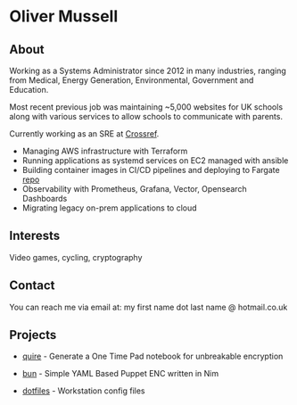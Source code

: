 # Oliver Mussell

## About

Working as a Systems Administrator since 2012 in many industries, ranging from Medical, Energy Generation, Environmental, Government and Education.

Most recent previous job was maintaining ~5,000 websites for UK schools along with various services to allow schools to communicate with parents.

Currently working as an SRE at [Crossref](https://www.crossref.org).

- Managing AWS infrastructure with Terraform
- Running applications as systemd services on EC2 managed with ansible
- Building container images in CI/CD pipelines and deploying to Fargate [repo](https://gitlab.com/crossref/infrastructure/cicada)
- Observability with Prometheus, Grafana, Vector, Opensearch Dashboards
- Migrating legacy on-prem applications to cloud

## Interests

Video games, cycling, cryptography

## Contact

You can reach me via email at:
my first name dot last name @ hotmail.co.uk

## Projects

- [quire](https://github.com/omussell/quire) - Generate a One Time Pad notebook for unbreakable encryption

- [bun](https://github.com/omussell/bun.nim) - Simple YAML Based Puppet ENC written in Nim

- [dotfiles](https://github.com/omussell/dotfiles) - Workstation config files
